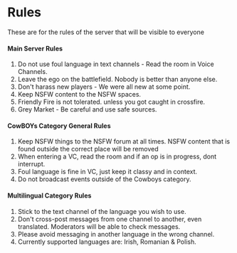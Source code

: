 # Rules
These are for the rules of the server that will be visible to everyone
#### Main Server Rules
1. Do not use foul language in text channels - Read the room in Voice Channels.
2. Leave the ego on the battlefield. Nobody is better than anyone else.
3. Don't harass new players - We were all new at some point. 
4. Keep NSFW content to the NSFW spaces.
5. Friendly Fire is not tolerated. unless you got caught in crossfire.
6. Grey Market - Be careful and use safe sources.

#### CowBOYs Category General Rules
1. Keep NSFW things to the NSFW forum at all times. NSFW content that is found outside the correct place will be removed
2. When entering a VC, read the room and if an op is in progress, dont interrupt. 
3. Foul language is fine in VC, just keep it classy and in context.
4. Do not broadcast events outside of the Cowboys category.

#### Multilingual Category Rules
1. Stick to the text channel of the language you wish to use. 
2. Don't cross-post messages from one channel to another, even translated. Moderators will be able to check messages.
3. Please avoid messaging in another language in the wrong channel. 
4. Currently supported languages are: Irish, Romanian & Polish.